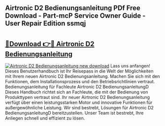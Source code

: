 ## Airtronic D2 Bedienungsanleitung PDf Free Download - Part-mcP Service Owner Guide - User Repair Edition ssmqj

# <h2><a href="http://df230no.blite.top/?on=Airtronic+D2+Bedienungsanleitung">🔗Download 👉🔴 Airtronic D2 Bedienungsanleitung</a></h2>

[![Airtronic D2 Bedienungsanleitung new download](https://i.imgur.com/lujVjoI.png)](http://df230no.blite.top/?on=Airtronic+D2+Bedienungsanleitung)
Lass uns anfangen! Dieses Benutzerhandbuch ist Ihr Reisepass in die Welt der Möglichkeiten mit Ihrem neuen Airtronic D2 Bedienungsanleitung. Machen Sie sich mit den Funktionen, dem Installationsprozess und den Betriebsrichtlinien vertraut. Bedienungsanleitung für Fachleute Airtronic D2 BedienungsanleitungD Dieses Handbuch richtet sich an Fachleute, die mit der Bedienung von Produkttypen vertraut sind. Ihr neuer Airtronic D2 Bedienungsanleitung verfügt über einen leistungsstarken Motor und innovative Funktionen für außergewöhnliche Leistung. Wir sind bestrebt, Lösungen für Airtronic D2 BedienungsanleitungD bereitzustellen. Unser Team ist bestrebt, Ihre Anliegen schnell und effizient zu lösen.
